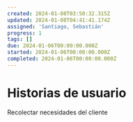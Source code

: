 ```yaml
---
created: 2024-01-08T03:50:32.315Z
updated: 2024-01-08T04:41:41.174Z
assigned: 'Santiago, Sebastián'
progress: 1
tags: []
due: 2024-01-06T00:00:00.000Z
started: 2024-01-06T00:00:00.000Z
completed: 2024-01-06T00:00:00.000Z
---
```


# Historias de usuario

Recolectar necesidades del cliente
